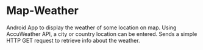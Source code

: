 # Map-Weather
Android App to display the weather of some location on map.
Using AccuWeather API, a city or country location can be entered. Sends a simple HTTP GET request to retrieve info about the weather.
